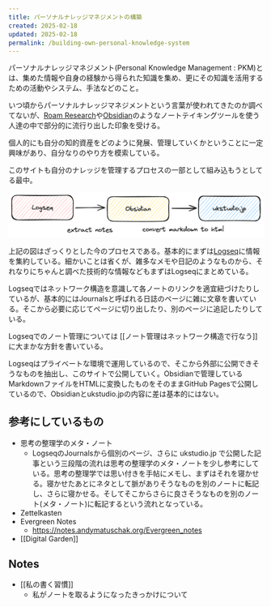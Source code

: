 ```yaml
---
title: パーソナルナレッジマネジメントの構築
created: 2025-02-18
updated: 2025-02-18
permalink: /building-own-personal-knowledge-system
---
```

パーソナルナレッジマネジメント(Personal Knowledge Management : PKM)とは、集めた情報や自身の経験から得られた知識を集め、更にその知識を活用するための活動やシステム、手法などのこと。

いつ頃からパーソナルナレッジマネジメントという言葉が使われてきたのか調べてないが、[Roam Research](https://roamresearch.com/)や[Obsidian](https://obsidian.md/)のようなノートテイキングツールを使う人達の中で部分的に流行り出した印象を受ける。

個人的にも自分の知的資産をどのように発展、管理していくかということに一定興味があり、自分なりのやり方を模索している。

このサイトも自分のナレッジを管理するプロセスの一部として組み込もうとしてる最中。

![](/assets/images/my-personal-knowledge-management.png)

上記の図はざっくりとした今のプロセスである。基本的にまずは[Logseq](https://logseq.com/)に情報を集約している。細かいことは省くが、雑多なメモや日記のようなものから、それなりにちゃんと調べた技術的な情報などもまずはLogseqにまとめている。

Logseqではネットワーク構造を意識して各ノートのリンクを適宜紐づけたりしているが、基本的にはJournalsと呼ばれる日誌のページに雑に文章を書いている。そこから必要に応じてページに切り出したり、別のページに追記したりしている。

Logseqでのノート管理については [[ノート管理はネットワーク構造で行なう]] に大まかな方針を書いている。

Logseqはプライベートな環境で運用しているので、そこから外部に公開できそうなものを抽出し、このサイトで公開していく。Obsidianで管理しているMarkdownファイルをHTMLに変換したものをそのままGitHub Pagesで公開しているので、Obsidianとukstudio.jpの内容に差は基本的にはない。
## 参考にしているもの

- 思考の整理学のメタ・ノート
	- LogseqのJournalsから個別のページ、さらに ukstudio.jp で公開した記事という三段階の流れは思考の整理学のメタ・ノートを少し参考にしている。思考の整理学では思い付きを手帖にメモし、まずはそれを寝かせる。寝かせたあとにネタとして脈がありそうなものを別のノートに転記し、さらに寝かせる。そしてそこからさらに良さそうなものを別のノート(メタ・ノート)に転記するという流れとなっている。
- Zettelkasten
- Evergreen Notes
	- https://notes.andymatuschak.org/Evergreen_notes
- [[Digital Garden]]

## Notes

- [[私の書く習慣]]
	- 私がノートを取るようになったきっかけについて
